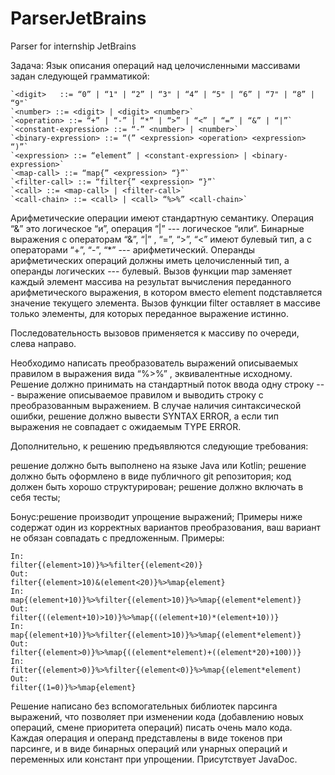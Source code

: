 # ParserJetBrains
Parser for internship JetBrains


Задача:
Язык описания операций над целочисленными массивами задан следующей грамматикой:
~~~
`<digit>   ::= “0” | “1" | “2” | “3" | “4” | “5" | “6” | “7" | “8” | “9"`
`<number> ::= <digit> | <digit> <number>`
`<operation> ::= “+” | “-” | “*” | “>” | “<” | “=” | “&” | “|”`
`<constant-expression> ::= “-” <number> | <number>`
`<binary-expression> ::= “(” <expression> <operation> <expression> “)”`
`<expression> ::= “element” | <constant-expression> | <binary-expression>`
`<map-call> ::= “map{” <expression> “}”`
`<filter-call> ::= “filter{” <expression> “}”`
`<call> ::= <map-call> | <filter-call>`
`<call-chain> ::= <call> | <call> “%>%” <call-chain>`
~~~
Арифметические операции имеют стандартную семантику. Операция “&” это логическое “и”, операция “|” --- логическое “или“. Бинарные выражения с операторам “&”, “|” , “=”, “>”, “<” имеют булевый тип, а с операторами “+”, “-”, “*” --- арифметический. Операнды арифметических операций должны иметь целочисленный тип, а операнды логических --- булевый. Вызов функции map заменяет каждый элемент массива на результат вычисления переданного арифметического выражения, в котором вместо element подставляется значение текущего элемента. Вызов функции filter оставляет в массиве только элементы, для которых переданное выражение истинно.

Последовательность вызовов применяется к массиву по очереди, слева направо.

Необходимо написать преобразователь выражений описываемых правилом <call-chain> в выражения вида <filter-call> “%>%” <map-call>, эквивалентные исходному. Решение должно принимать на стандартный поток ввода одну строку --- выражение описываемое правилом <call-chain> и выводить строку с преобразованным выражением. В случае наличия синтаксической ошибки, решение должно вывести SYNTAX ERROR, а если тип выражения не совпадает c ожидаемым TYPE ERROR.

Дополнительно, к решению предъявляются следующие требования:

решение должно быть выполнено на языке Java или Kotlin;
решение должно быть оформлено в виде публичного git репозитория;
код должен быть хорошо структурирован;
решение должно включать в себя тесты;

Бонус:решение производит упрощение выражений;
Примеры ниже содержат один из корректных вариантов преобразования, ваш вариант не обязан совпадать с предложенным. Примеры:

~~~
In:
filter{(element>10)}%>%filter{(element<20)}
Out:
filter{(element>10)&(element<20)}%>%map{element}
In:
map{(element+10)}%>%filter{(element>10)}%>%map{(element*element)}
Out:
filter{((element+10)>10)}%>%map{((element+10)*(element+10))}
In:
map{(element+10)}%>%filter{(element>10)}%>%map{(element*element)}
Out:
filter{(element>0)}%>%map{((element*element)+((element*20)+100))}
In:
filter{(element>0)}%>%filter{(element<0)}%>%map{(element*element)
Out:
filter{(1=0)}%>%map{element}
~~~

Решение написано без вспомогательных библиотек парсинга выражений, что позволяет при изменении кода (добавлению новых операций, смене приоритета операций) писать очень мало кода. Каждая операция и операнд представлены в виде токенов при парсинге, и в виде бинарных операций или унарных операций и переменных или констант при упрощении. Присутствует JavaDoc. 
